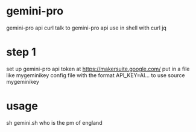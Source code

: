 # gemini-pro
gemini-pro api curl  talk to gemini-pro api  use in shell with curl jq

# step 1
set up gemini-pro api token at  https://makersuite.google.com/ 
put in a file like mygeminikey config file 
with the format API_KEY=AI...
to use source mygeminikey 


# usage 
sh gemini.sh who is the pm of england
